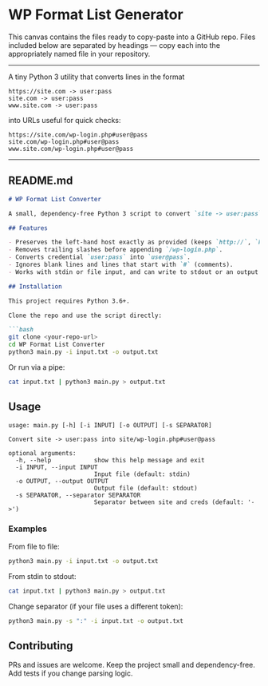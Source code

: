 # WP Format List Generator

This canvas contains the files ready to copy-paste into a GitHub repo. Files included below are separated by headings — copy each into the appropriately named file in your repository.

---

A tiny Python 3 utility that converts lines in the format

```
https://site.com -> user:pass
site.com -> user:pass
www.site.com -> user:pass
```

into URLs useful for quick checks:

```
https://site.com/wp-login.php#user@pass
site.com/wp-login.php#user@pass
www.site.com/wp-login.php#user@pass
```

---

## README.md

````markdown
# WP Format List Converter

A small, dependency-free Python 3 script to convert `site -> user:pass` lines into `site/wp-login.php#user@pass` lines. Useful for transforming bruteforce success lists into clickable targets or for quick text processing.

## Features

- Preserves the left-hand host exactly as provided (keeps `http://`, `https://`, `www.` when present).
- Removes trailing slashes before appending `/wp-login.php`.
- Converts credential `user:pass` into `user@pass`.
- Ignores blank lines and lines that start with `#` (comments).
- Works with stdin or file input, and can write to stdout or an output file.

## Installation

This project requires Python 3.6+.

Clone the repo and use the script directly:

```bash
git clone <your-repo-url>
cd WP Format List Converter
python3 main.py -i input.txt -o output.txt
````

Or run via a pipe:

```bash
cat input.txt | python3 main.py > output.txt
```

## Usage

```text
usage: main.py [-h] [-i INPUT] [-o OUTPUT] [-s SEPARATOR]

Convert site -> user:pass into site/wp-login.php#user@pass

optional arguments:
  -h, --help            show this help message and exit
  -i INPUT, --input INPUT
                        Input file (default: stdin)
  -o OUTPUT, --output OUTPUT
                        Output file (default: stdout)
  -s SEPARATOR, --separator SEPARATOR
                        Separator between site and creds (default: '->')
```

### Examples

From file to file:

```bash
python3 main.py -i input.txt -o output.txt
```

From stdin to stdout:

```bash
cat input.txt | python3 main.py > output.txt
```

Change separator (if your file uses a different token):

```bash
python3 main.py -s ":" -i input.txt -o output.txt
```

## Contributing

PRs and issues are welcome. Keep the project small and dependency-free. Add tests if you change parsing logic.

